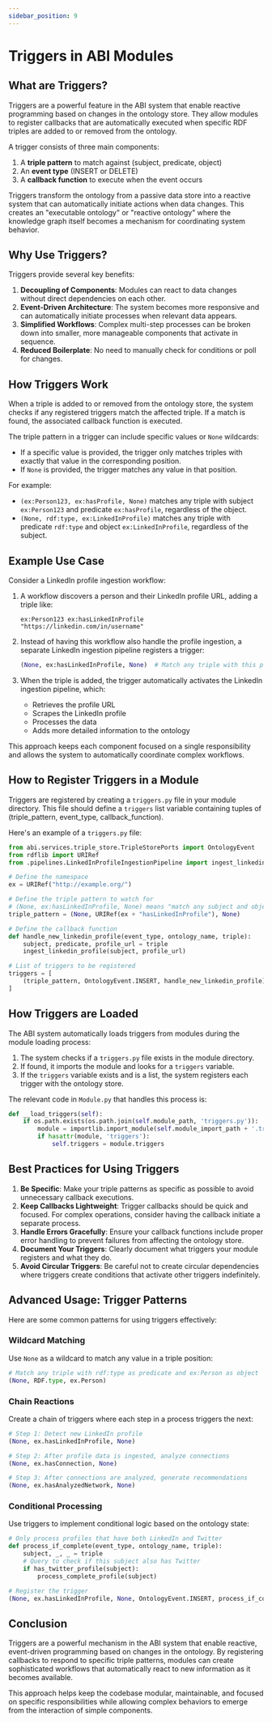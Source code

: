 ```yaml
---
sidebar_position: 9
---
```


# Triggers in ABI Modules

## What are Triggers?

Triggers are a powerful feature in the ABI system that enable reactive programming based on changes in the ontology store. They allow modules to register callbacks that are automatically executed when specific RDF triples are added to or removed from the ontology.

A trigger consists of three main components:
1. A **triple pattern** to match against (subject, predicate, object)
2. An **event type** (INSERT or DELETE)
3. A **callback function** to execute when the event occurs

Triggers transform the ontology from a passive data store into a reactive system that can automatically initiate actions when data changes. This creates an "executable ontology" or "reactive ontology" where the knowledge graph itself becomes a mechanism for coordinating system behavior.

## Why Use Triggers?

Triggers provide several key benefits:

1. **Decoupling of Components**: Modules can react to data changes without direct dependencies on each other.
2. **Event-Driven Architecture**: The system becomes more responsive and can automatically initiate processes when relevant data appears.
3. **Simplified Workflows**: Complex multi-step processes can be broken down into smaller, more manageable components that activate in sequence.
4. **Reduced Boilerplate**: No need to manually check for conditions or poll for changes.

## How Triggers Work

When a triple is added to or removed from the ontology store, the system checks if any registered triggers match the affected triple. If a match is found, the associated callback function is executed.

The triple pattern in a trigger can include specific values or `None` wildcards:
- If a specific value is provided, the trigger only matches triples with exactly that value in the corresponding position.
- If `None` is provided, the trigger matches any value in that position.

For example:
- `(ex:Person123, ex:hasProfile, None)` matches any triple with subject `ex:Person123` and predicate `ex:hasProfile`, regardless of the object.
- `(None, rdf:type, ex:LinkedInProfile)` matches any triple with predicate `rdf:type` and object `ex:LinkedInProfile`, regardless of the subject.

## Example Use Case

Consider a LinkedIn profile ingestion workflow:

1. A workflow discovers a person and their LinkedIn profile URL, adding a triple like:
   ```
   ex:Person123 ex:hasLinkedInProfile "https://linkedin.com/in/username"
   ```

2. Instead of having this workflow also handle the profile ingestion, a separate LinkedIn ingestion pipeline registers a trigger:
   ```python
   (None, ex:hasLinkedInProfile, None)  # Match any triple with this predicate
   ```

3. When the triple is added, the trigger automatically activates the LinkedIn ingestion pipeline, which:
   - Retrieves the profile URL
   - Scrapes the LinkedIn profile
   - Processes the data
   - Adds more detailed information to the ontology

This approach keeps each component focused on a single responsibility and allows the system to automatically coordinate complex workflows.

## How to Register Triggers in a Module

Triggers are registered by creating a `triggers.py` file in your module directory. This file should define a `triggers` list variable containing tuples of (triple_pattern, event_type, callback_function).

Here's an example of a `triggers.py` file:

```python
from abi.services.triple_store.TripleStorePorts import OntologyEvent
from rdflib import URIRef
from .pipelines.LinkedInProfileIngestionPipeline import ingest_linkedin_profile

# Define the namespace
ex = URIRef("http://example.org/")

# Define the triple pattern to watch for
# (None, ex:hasLinkedInProfile, None) means "match any subject and object, but the predicate must be ex:hasLinkedInProfile"
triple_pattern = (None, URIRef(ex + "hasLinkedInProfile"), None)

# Define the callback function
def handle_new_linkedin_profile(event_type, ontology_name, triple):
    subject, predicate, profile_url = triple
    ingest_linkedin_profile(subject, profile_url)

# List of triggers to be registered
triggers = [
    (triple_pattern, OntologyEvent.INSERT, handle_new_linkedin_profile)
]
```

## How Triggers are Loaded

The ABI system automatically loads triggers from modules during the module loading process:

1. The system checks if a `triggers.py` file exists in the module directory.
2. If found, it imports the module and looks for a `triggers` variable.
3. If the `triggers` variable exists and is a list, the system registers each trigger with the ontology store.

The relevant code in `Module.py` that handles this process is:

```python
def __load_triggers(self):
    if os.path.exists(os.path.join(self.module_path, 'triggers.py')):
        module = importlib.import_module(self.module_import_path + '.triggers')
        if hasattr(module, 'triggers'):
            self.triggers = module.triggers
```

## Best Practices for Using Triggers

1. **Be Specific**: Make your triple patterns as specific as possible to avoid unnecessary callback executions.
2. **Keep Callbacks Lightweight**: Trigger callbacks should be quick and focused. For complex operations, consider having the callback initiate a separate process.
3. **Handle Errors Gracefully**: Ensure your callback functions include proper error handling to prevent failures from affecting the ontology store.
4. **Document Your Triggers**: Clearly document what triggers your module registers and what they do.
5. **Avoid Circular Triggers**: Be careful not to create circular dependencies where triggers create conditions that activate other triggers indefinitely.

## Advanced Usage: Trigger Patterns

Here are some common patterns for using triggers effectively:

### Wildcard Matching

Use `None` as a wildcard to match any value in a triple position:

```python
# Match any triple with rdf:type as predicate and ex:Person as object
(None, RDF.type, ex.Person)
```

### Chain Reactions

Create a chain of triggers where each step in a process triggers the next:

```python
# Step 1: Detect new LinkedIn profile
(None, ex.hasLinkedInProfile, None)

# Step 2: After profile data is ingested, analyze connections
(None, ex.hasConnection, None)

# Step 3: After connections are analyzed, generate recommendations
(None, ex.hasAnalyzedNetwork, None)
```

### Conditional Processing

Use triggers to implement conditional logic based on the ontology state:

```python
# Only process profiles that have both LinkedIn and Twitter
def process_if_complete(event_type, ontology_name, triple):
    subject, _, _ = triple
    # Query to check if this subject also has Twitter
    if has_twitter_profile(subject):
        process_complete_profile(subject)

# Register the trigger
(None, ex.hasLinkedInProfile, None, OntologyEvent.INSERT, process_if_complete)
```

## Conclusion

Triggers are a powerful mechanism in the ABI system that enable reactive, event-driven programming based on changes in the ontology. By registering callbacks to respond to specific triple patterns, modules can create sophisticated workflows that automatically react to new information as it becomes available.

This approach helps keep the codebase modular, maintainable, and focused on specific responsibilities while allowing complex behaviors to emerge from the interaction of simple components.
